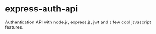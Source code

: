 # express-auth-api
Authentication API with node.js, express.js, jwt and a few cool javascript features.
